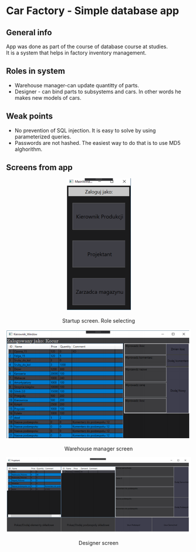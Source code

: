 ﻿# Car Factory - Simple database app
## General info
App was done as part of the course of database course at studies.  
It is a system that helps in factory inventory management.
## Roles in system
- Warehouse manager-can update quantitty of parts.
- Designer - can bind parts to subsystems and cars. In other words he makes new models of cars.
## Weak points
- No prevention of SQL injection. It is easy to solve by using parameterized queries.
- Passwords are not hashed. The easiest way to do that is to use MD5 alghorithm.
## Screens from app

<p align="center">
  <img src="../ss/Startup.png">  
  <p align="center" >Startup screen. Role selecting</p>
  <img src="../ss/Warehouse_manager.png">  
  <p align="center" >Warehouse manager screen</p>
  <img src="../ss/Designer.png">
  <p align="center" >Designer screen</p>
</p>


